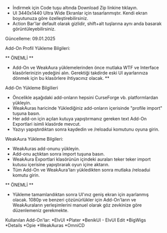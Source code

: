 * İndirmek için Code tuşu altında Download Zip linkine tıklayın.
* UI 3440x1440 Ultra Wide Ekranlar için tasarlanmıştır. Kendi ekran boyutunuza göre özelleştirebilirsiniz.
* Action Bar'lar default olarak gizlidir, shift+alt tuşlarına aynı anda basarak görüntüleyebilirsiniz.

Güncelleme: 09.01.2025

Add-On Profil Yükleme Bilgileri:


** ÖNEMLİ **
* Add-On ve WeakAura yüklemelerinden önce mutlaka WTF ve Interface klasörlerinizin yedeğini alın. Gerektiği takdirde eski UI ayarlarınıza dönmek için bu klasörlere ihtiyacınız olacak.
**

Add-On Yükleme Bilgilieri
* Öncelikle aşağıdaki add-onların hepsini CurseForge vb. platformlardan yükleyin.
* WeakAuras haricinde Yüklediğiniz add-onların içerisinde "profile import" tuşuna basın.
* Her add-on için açılan kutuya yapıştırmanız gereken text Add-On Exportlari isimli klasörde mevcut.
* Yazıyı yapıştırdıktan sonra kaydedin ve /reloadui komutunu oyuna girin.

WeakAura Yükleme Bilgileri:
* WeakAuras add-onunu yükleyin.
* Add-onu açtıktan sonra import tuşuna basın.
* WeakAura Exportlari klasörünün içindeki auraları teker teker import kutusu içerisine yapıştırarak oyun içine aktarın.
* Tüm Add-On ve WeakAura'ları yükledikten sonra mutlaka /reloadui komutu girin.

** ÖNEMLİ **
* Yükleme tamamlandıktan sonra UI'ınız geniş ekran için ayarlanmış olacak. 1080p ve benzeri çözünürlükler için Add-On'ların ve WeakAuraların yerleşimlerini manuel olarak göz zevkinize göre düzenlemeniz gerekmekte.

Kullanılan Add-On'lar:
*ElvUI
*Plater
*BenikUI - ElvUI Edit
*BigWigs
*Details
*Opie
*WeakAuras
*OmniCD
